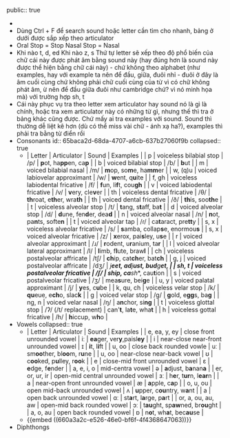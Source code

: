 public:: true

-
- Dùng Ctrl + F để search sound hoặc letter cần tìm cho nhanh, bảng ở dưới được sắp xếp theo articulator
- Oral Stop = Stop
  Nasal Stop = Nasal
- Khi nào t, d, ed
  Khi nào z, s
  Thứ tự letter sẽ xếp theo độ phổ biến của chữ cái này được phát âm bằng sound này (hay đúng hơn là sound này được thể hiện bằng chữ cái này) - chứ không theo alphabet (như examples, hay với example ta nên để đầu, giữa, đuôi nhỉ - đuôi ở đây là âm cuối cùng chứ không phải chữ cuối cùng của từ vì có chữ không phát âm, ừ nên để đầu giữa đuôi như cambridge chứ? vì nó minh họa mà) với trường hợp sh, t
- Cái này phục vụ tra theo letter xem articulator hay sound nó là gì là chính, hoặc tra xem articulator này có những từ gì, nhưng thế thì tra ở bảng khác cũng được. Chứ mấy ai tra examples với sound. Sound thì thường dễ liệt kê hơn (dù có thể miss vài chữ - ánh xạ ha?), examples thì phải tra bằng từ điển rồi
- Consonants
  id:: 65baca2d-68da-4707-a6cb-637b27060f9b
  collapsed:: true
	- | Letter | Articulator | Sound | Examples |
	  | p | voiceless bilabial stop | /p/ | **p**ot, ha**pp**en, ca**p** |
	  | b | voiced bilabial stop | /b/ | **b**ut |
	  | m | voiced bilabial nasal | /m/ | **m**op, so**m**e, ha**mm**er |
	  | w, (q)u | voiced labiovelar approximant | /w/ | **w**ent, q**u**ite |
	  | f, gh | voiceless labiodental fricative | /f/ | **f**un,  li**f**t, cou**gh** |
	  | v | voiced labiodental fricative | /v/ | **v**ery, cle**v**er |
	  | th |  voiceless dental fricative | /θ/ | **th**roat, e**th**er, wra**th** |
	  | th | voiced dental fricative | /ð/ | **th**is, soo**th**e |
	  | t | voiceless alveolar stop | /t/ | **t**ang, s**t**aff, ba**t** |
	  | d | voiced alveolar stop | /d/ | **d**une, fen**d**er, dea**d** |
	  | n | voiced alveolar nasal | /n/ | **n**ot, pa**n**ts, softe**n** |
	  | t | voiced alveolar tap | /ɾ/ | ca**t**aract, pre**tt**y |
	  | s, x | voiceless alveolar fricative | /s/ | **s**amba, collap**s**e, enormou**s** |
	  | s, x | voiced alveolar fricative | /z/ | **x**erox, pai**s**ley, u**s**e |
	  | r | voiced alveolar approximant | /ɹ/ | **r**odent, u**r**anium, ta**r** |
	  | l | voiced alveolar lateral approximant | /l/ | **l**imb, f**l**ute, braw**l** |
	  | ch | voiceless postalveolar affricate | /tʃ/ | **ch**ip, cat**ch**er, bat**ch** |
	  | g, j | voiced postalveolar affricate | /dʒ/ | *j**eet, ad**j**ust, bud**g**et, |
	  | sh, t | voiceless postalveolar fricative | /ʃ/ |  **sh**ip, ca**sh**, cau**t**ion |
	  | s | voiced postalveolar fricative | /ʒ/ | mea**s**ure, bei**g**e |
	  | u, y | voiced palatal approximant | /j/ | **y**es, c**u**be |
	  | k, qu, ch | voiceless velar stop | /k/ | **qu**eue, e**ch**o, slac**k** |
	  | g | voiced velar stop | /g/ | **g**old, e**gg**s, ba**g** |
	  | ng, n | voiced velar nasal | /ŋ/ | a**n**chor, si**ng** |
	  | t | voiceless glottal stop | /ʔ/ (/t/ replacement) | can'**t**, la**t**e, wha**t** |
	  | h | voiceless gottal fricative | /h/ | **h**iccup, w**h**o |
- Vowels
  collapsed:: true
	- | Letter | Articulator | Sound | Examples |
	  | e, ea, y, ey | close front unrounded vowel | iː | **ea**ger, ver**y**,paisl**ey** |
	  | i | near-close near-front unrounded vowel | ɪ | **i**t, l**i**ft |
	  | u, oo | close back rounded vowle | uː | sm**oo**ther, bl**oo**m, r**u**ne |
	  | u, oo | near-close near-back vowel | ʊ | c**oo**ked, p**u**lley, r**oo**k |
	  | e | close-mid front unrounded vowel | ɛ | **e**dge, f**e**nder |
	  | a, e, i, o | mid-centra vowel | ə | **a**djust, b**a**nan**a** |
	  | er, or, ur, ir | open-mid central unrounded vowel | ɜː | h**e**r, t**ur**n, l**ear**n |
	  | a | near-open front unrounded vowel | æ | **a**pple, c**a**p |
	  | o, u, ou | open mid-back unrounded vowel | ʌ | **u**pper, c**ou**ntry, w**a**nt |
	  | a | open back unrounded vowel | ɑː | st**a**rt, l**a**rge, p**a**rt |
	  | or, a, ou, au, aw | open-mid back rounded vowel | ɔː | t**au**ght, sp**aw**ned, br**ou**ght |
	  | a, o, au | open back rounded vowel | ɒ | n**o**t, wh**a**t, bec**au**se |
	- {{embed ((660a3a2c-e526-46e0-bf6f-4f4368647063))}}
- Diphthongs